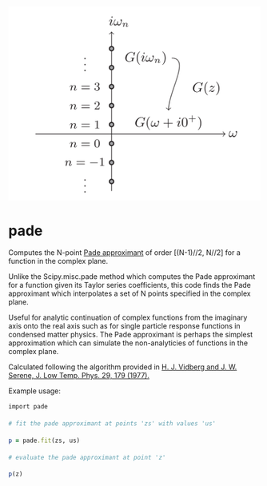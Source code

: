 ![Alt text](https://raw.githubusercontent.com/bennosski/pade/master/padefig.png)

# pade
Computes the N-point [Pade approximant](https://en.wikipedia.org/wiki/Pad%C3%A9_approximant) of order [(N-1)//2, N//2] for a function in the complex plane.

Unlike the Scipy.misc.pade method which computes the Pade approximant for a function given its Taylor series coefficients, this code finds the Pade approximant which interpolates a set of N points specified in the complex plane.

Useful for analytic continuation of complex functions from the imaginary axis onto the real axis such as for single particle response functions in condensed matter physics. The Pade approximant is perhaps the simplest approximation which can simulate the non-analyticies of functions in the complex plane.

Calculated following the algorithm provided in [H. J. Vidberg and J. W. Serene, J. Low Temp. Phys. 29,
179 (1977).](https://link.springer.com/article/10.1007%2FBF00655090)

Example usage:
```ruby
import pade

# fit the pade approximant at points 'zs' with values 'us'

p = pade.fit(zs, us)    

# evaluate the pade approximant at point 'z'

p(z)
```
